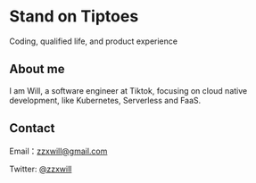 # Stand on Tiptoes
Coding, qualified life, and product experience

## About me

I am Will, a software engineer at Tiktok, focusing on cloud native development, like Kubernetes, Serverless and FaaS.

## Contact

Email：zzxwill@gmail.com

Twitter: [@zzxwill](https://twitter.com/zzxwill)














<br /><br /><br /><br /><br /><br /><br /><br /><br /><br /><br /><br />
<br /><br /><br /><br /><br /><br /><br /><br /><br /><br /><br /><br />
